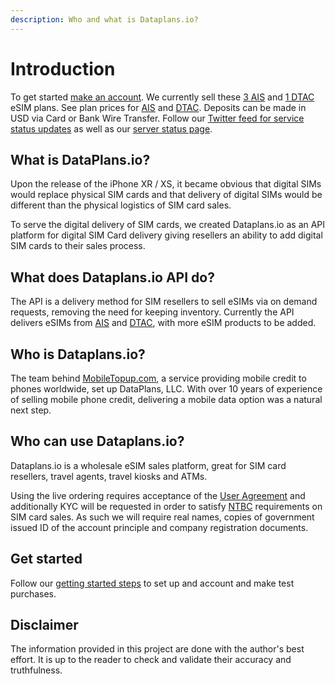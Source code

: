 ```yaml
---
description: Who and what is Dataplans.io?
---
```


# Introduction

To get started [make an account](./#get-started).  We currently sell these [3 AIS](esim-products/ais-sim2fly-esims.md) and [1 DTAC](esim-products/dtac-thailand-tourist-esim.md) eSIM plans.  See plan prices for [AIS](esim-products/ais-sim2fly-esims.md) and [DTAC](esim-products/dtac-thailand-tourist-esim.md#pricing).  Deposits can be made in USD via Card or Bank Wire Transfer.  Follow our [Twitter feed for service status updates](https://twitter.com/esimdataplans) as well as our [server status page](https://stats.uptimerobot.com/33ZNVTX2gN).

## What is DataPlans.io?

Upon the release of the iPhone XR / XS, it became obvious that digital SIMs would replace physical SIM cards and that delivery of digital SIMs would be different than the physical logistics of SIM card sales.&#x20;

To serve the digital delivery of SIM cards, we created Dataplans.io as an API platform for digital SIM Card delivery giving resellers an ability to add digital SIM cards to their sales process.

## What does Dataplans.io API do?

The API is a delivery method for SIM resellers to sell eSIMs via on demand requests, removing the need for keeping inventory.  Currently the API delivers eSIMs from [AIS](esim-products/ais-sim2fly-esims.md) and [DTAC](esim-products/dtac-thailand-tourist-esim.md), with more eSIM products to be added.

## Who is Dataplans.io?

The team behind [MobileTopup.com](https://mobiletopup.com), a service providing mobile credit to phones worldwide, set up DataPlans, LLC.  With over 10 years of experience of selling mobile phone credit, delivering a mobile data option was a natural next step.



## Who can use Dataplans.io?

Dataplans.io is a wholesale eSIM sales platform, great for SIM card resellers, travel agents, travel kiosks and ATMs.&#x20;

Using the live ordering requires acceptance of the [User Agreement](https://dataplans.io/user-agreement/) and additionally KYC will be requested in order to satisfy [NTBC](https://www.nbtc.go.th) requirements on SIM card sales.  As such we will require real names, copies of government issued ID of the account principle and company registration documents.



## Get started

Follow our [getting started steps](https://esims.gitbook.io/dataplans/intergration#getting-started) to set up and account and make test purchases.

## Disclaimer

The information provided  in this project are done with the author's best effort. It is up to the reader to check and validate their accuracy and truthfulness.

